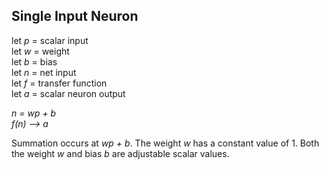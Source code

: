 Single Input Neuron
-------------------

let *p* = scalar input  
let *w* = weight  
let *b* = bias  
let *n* = net input  
let *f* = transfer function  
let *a* = scalar neuron output  

*n = wp + b*  
*f(n) --> a*

Summation occurs at *wp + b*. The weight *w* has a constant value of 1. Both the weight *w* 
and bias *b* are adjustable scalar values. 
